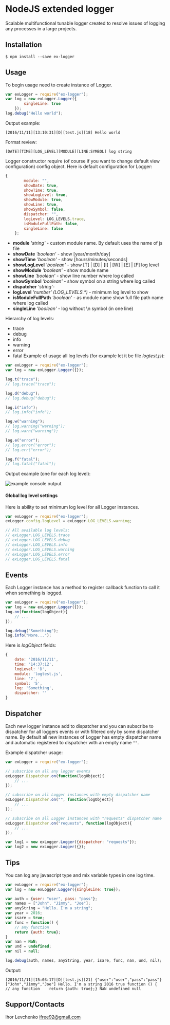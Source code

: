 # NodeJS extended logger
Scalable multifunctional tunable logger created to resolve issues of logging any processes in a large projects.
## Installation
```
$ npm install --save ex-logger
```
## Usage
To begin usage need to create instance of Logger.
```js
var exLogger = require("ex-logger");
var log = new exLogger.Logger({
        singleLine: true
    });
log.debug("Hello world");
```
Output example:
```
[2016/11/11][13:10:31][D][test.js][18] Hello world
```
Format review:
```
[DATE][TIME][LOG_LEVEL][MODULE][LINE:SYMBOL] log string
```
Logger constructor require (of course if you want to change default view configuration) config object. Here is default configuration for Logger:
```js
{
        module: "", 
        showDate: true,
        showTime: true,
        showLogLevel: true,
        showModule: true,
        showLine: true,
        showSymbol: false,
        dispatcher: "",
        logLevel: LOG_LEVELS.trace,
        isModuleFullPath: false,
        singleLine: false
    };
```
- **module** *'string'* - custom module name. By default uses the name of js file
- **showDate** *'boolean'* - show [year/month/day]
- **showTime** *'boolean'* - show [hours/minutes/seconds]
- **showLogLevel** *'boolean'* - show [T] | [D] | [I] | [W] | [E] | [F] log level
- **showModule** *'boolean'* - show module name
- **showLine** *'boolean'* - show line number where log called
- **showSymbol** *'boolean'* - show symbol on a string where log called
- **dispatcher** *'string'*- 
- **logLevel** *'number'* *(LOG_LEVELS.\*)* - minimum log level to show
- **isModuleFullPath** *'boolean'* - as module name show full file path name where log called
- **singleLine** *'boolean'* - log without \n symbol (in one line)

Hierarchy of log levels:
- trace
- debug
- info
- warning
- error
- fatal
Example of usage all log levels (for example let it be file *logtest.js*):
```js
var exLogger = require("ex-logger");
var log = new exLogger.Logger({});

log.t("trace");
// log.trace("trace");

log.d("debug");
// log.debug("debug");

log.i("info");
// log.info("info");

log.w("warning");
// log.warning("warning");
// log.warn("warning");

log.e("error");
// log.error("error");
// log.err("error");

log.f("fatal");
// log.fatal("fatal");
```
Output example (one for each log level):

![example console output](http://i.piccy.info/i9/4a45f080a1fee46f66dbec8140fb0f97/1478866707/24498/1088595/logger_example_view.png)

#### Global log level settings
Here is ability to set minimum log level for all Logger instances.
```js
var exLogger = require("ex-logger");
exLogger.config.logLevel = exLogger.LOG_LEVELS.warning;

// All available log levels:
// exLogger.LOG_LEVELS.trace
// exLogger.LOG_LEVELS.debug
// exLogger.LOG_LEVELS.info
// exLogger.LOG_LEVELS.warning
// exLogger.LOG_LEVELS.error
// exLogger.LOG_LEVELS.fatal
```

## Events
Each Logger instance has a method to register callback function to call it when something is logged.
```js
var exLogger = require("ex-logger");
var log = new exLogger.Logger({});
log.on(function(logObject){
    // ...
});

log.debug("Something");
log.info("More...");
```
Here is *logObject* fields:
```js
{ 
    date: '2016/11/11',
    time: '14:37:12',
    logLevel: 'D',
    module: 'logtest.js',
    line: '7',
    symbol: '5',
    log: 'Something',
    dispatcher: '' 
}
```
## Dispatcher
Each new logger instance add to dispatcher and you can subscribe to dispatcher for all loggers events or with filtered only by some dispatcher name.
By default all new instances of Logger has empty dispatcher name and automatic registered to dispatcher with an empty name `""`.

Example dispatcher usage:
```js
var exLogger = require("ex-logger");

// subscribe on all any logger events
exLogger.Dispatcher.on(function(logObject){
    // ...
});

// subscribe on all Logger instances with empty dispatcher name
exLogger.Dispatcher.on("", function(logObject){
    // ...
});

// subscribe on all Logger instances with "requests" dispatcher name
exLogger.Dispatcher.on("requests", function(logObject){
    // ...
});

var log1 = new exLogger.Logger({dispatcher: "requests"});
var log2 = new exLogger.Logger({});
```

## Tips

You can log any javascript type and mix variable types in one log time.
```js
var exLogger = require("ex-logger");
var log = new exLogger.Logger({singleLine: true});

var auth = {user: "user", pass: "pass"};
var names = ["John", "Jimmy", "Joe"];
var anyString = "Hello. I'm a string";
var year = 2016;
var isare = true;
var func = function() {
    // any function
    return {auth: true};
}
var nan = NaN;
var und = undefined;
var nil = null;

log.debug(auth, names, anyString, year, isare, func, nan, und, nil);
```
Output:
```
[2016/11/11][15:03:17][D][test.js][21] {"user":"user","pass":"pass"} ["John","Jimmy","Joe"] Hello. I'm a string 2016 true function () {    // any function    return {auth: true};} NaN undefined null
```

## Support/Contacts
Ihor Levchenko
ifree92@gmail.com